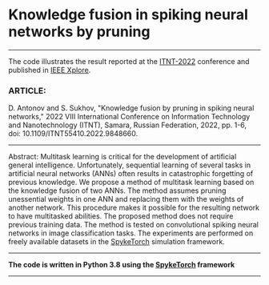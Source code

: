 # __Knowledge fusion in spiking neural networks by pruning__
***   
The code illustrates the result reported at the [ITNT-2022](https://itnt-conf.org/index.php/en/layout/left-main) conference and published in [IEEE Xplore](https://ieeexplore.ieee.org/document/9848660).

### __ARTICLE:__     

D. Antonov and S. Sukhov, "Knowledge fusion by pruning in spiking neural networks," 2022 VIII International Conference on Information Technology and Nanotechnology (ITNT), Samara, Russian Federation, 2022, pp. 1-6, doi: 10.1109/ITNT55410.2022.9848660.
***   
Abstract: Multitask learning is critical for the development of artificial general intelligence. Unfortunately, sequential learning of several tasks in artificial neural networks (ANNs) often results in catastrophic forgetting of previous knowledge. We propose a method of multitask learning based on the knowledge fusion of two ANNs. The method assumes pruning unessential weights in one ANN and replacing them with the weights of another network. This procedure makes it possible for the resulting network to have multitasked abilities. The proposed method does not require previous training data. The method is tested on convolutional spiking neural networks in image classification tasks. The experiments are performed on freely available datasets in the [SpykeTorch](https://github.com/miladmozafari/SpykeTorch) simulation framework.
***
__The code is written in Python 3.8 using the [SpykeTorch](https://github.com/miladmozafari/SpykeTorch) framework__
***  
